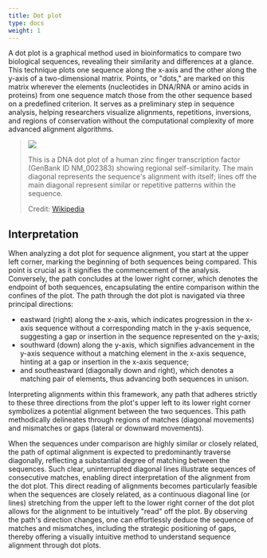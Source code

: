 ```yaml
---
title: Dot plot
type: docs
weight: 1
---
```



A dot plot is a graphical method used in bioinformatics to compare two biological sequences, revealing their similarity and differences at a glance.
This technique plots one sequence along the x-axis and the other along the y-axis of a two-dimensional matrix.
Points, or "dots," are marked on this matrix wherever the elements (nucleotides in DNA/RNA or amino acids in proteins) from one sequence match those from the other sequence based on a predefined criterion.
It serves as a preliminary step in sequence analysis, helping researchers visualize alignments, repetitions, inversions, and regions of conservation without the computational complexity of more advanced alignment algorithms.

> ![](https://upload.wikimedia.org/wikipedia/commons/3/33/Zinc-finger-dot-plot.png)
> 
> This is a DNA dot plot of a human zinc finger transcription factor (GenBank ID NM_002383) showing regional self-similarity.
> The main diagonal represents the sequence's alignment with itself; lines off the main diagonal represent similar or repetitive patterns within the sequence.
> 
> Credit: [Wikipedia](https://en.wikipedia.org/wiki/Dot_plot_%28bioinformatics%29)

## Interpretation

When analyzing a dot plot for sequence alignment, you start at the upper left corner, marking the beginning of both sequences being compared.
This point is crucial as it signifies the commencement of the analysis.
Conversely, the path concludes at the lower right corner, which denotes the endpoint of both sequences, encapsulating the entire comparison within the confines of the plot.
The path through the dot plot is navigated via three principal directions:

-   eastward (right) along the x-axis, which indicates progression in the x-axis sequence without a corresponding match in the y-axis sequence, suggesting a gap or insertion in the sequence represented on the y-axis;
-   southward (down) along the y-axis, which signifies advancement in the y-axis sequence without a matching element in the x-axis sequence, hinting at a gap or insertion in the x-axis sequence;
-   and southeastward (diagonally down and right), which denotes a matching pair of elements, thus advancing both sequences in unison.

Interpreting alignments within this framework, any path that adheres strictly to these three directions from the plot's upper left to its lower right corner symbolizes a potential alignment between the two sequences.
This path methodically delineates through regions of matches (diagonal movements) and mismatches or gaps (lateral or downward movements).

When the sequences under comparison are highly similar or closely related, the path of optimal alignment is expected to predominantly traverse diagonally, reflecting a substantial degree of matching between the sequences.
Such clear, uninterrupted diagonal lines illustrate sequences of consecutive matches, enabling direct interpretation of the alignment from the dot plot.
This direct reading of alignments becomes particularly feasible when the sequences are closely related, as a continuous diagonal line (or lines) stretching from the upper left to the lower right corner of the dot plot allows for the alignment to be intuitively "read" off the plot.
By observing the path's direction changes, one can effortlessly deduce the sequence of matches and mismatches, including the strategic positioning of gaps, thereby offering a visually intuitive method to understand sequence alignment through dot plots.
